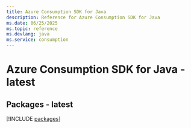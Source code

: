 ```yaml
---
title: Azure Consumption SDK for Java
description: Reference for Azure Consumption SDK for Java
ms.date: 06/25/2025
ms.topic: reference
ms.devlang: java
ms.service: consumption
---
```

# Azure Consumption SDK for Java - latest
## Packages - latest
[!INCLUDE [packages](consumption-index.md)]